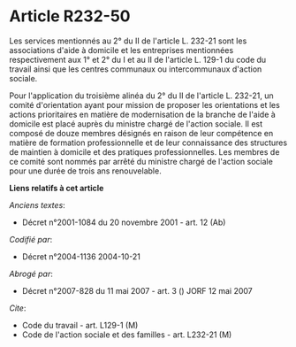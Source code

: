 # Article R232-50

Les services mentionnés au 2° du II de l'article L. 232-21 sont les associations d'aide à domicile et les entreprises
mentionnées respectivement aux 1° et 2° du I et au II de l'article L. 129-1 du code du travail ainsi que les centres
communaux ou intercommunaux d'action sociale.

Pour l'application du troisième alinéa du 2° du II de l'article L. 232-21, un comité d'orientation ayant pour mission de
proposer les orientations et les actions prioritaires en matière de modernisation de la branche de l'aide à domicile est
placé auprès du ministre chargé de l'action sociale. Il est composé de douze membres désignés en raison de leur compétence en
matière de formation professionnelle et de leur connaissance des structures de maintien à domicile et des pratiques
professionnelles. Les membres de ce comité sont nommés par arrêté du ministre chargé de l'action sociale pour une durée de
trois ans renouvelable.

**Liens relatifs à cet article**

_Anciens textes_:

  - Décret n°2001-1084 du 20 novembre 2001 - art. 12 (Ab)

_Codifié par_:

  - Décret n°2004-1136 2004-10-21

_Abrogé par_:

  - Décret n°2007-828 du 11 mai 2007 - art. 3 () JORF 12 mai 2007

_Cite_:

  - Code du travail - art. L129-1 (M)
  - Code de l'action sociale et des familles - art. L232-21 (M)
